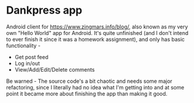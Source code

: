 # Dankpress app

Android client for <https://www.zingmars.info/blog/>, also known as my very own "Hello World" app for Android. It's quite unfinished (and I don't intend to ever finish it since it was a homework assignment), and only has basic functionality -

* Get post feed
* Log in/out
* View/Add/Edit/Delete comments

Be warned - The source code's a bit chaotic and needs some major refactoring, since I literally had no idea what I'm getting into and at some point it became more about finishing the app than making it good.